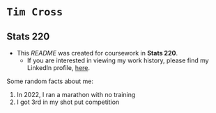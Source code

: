 # `Tim Cross`
## Stats 220

* This *README* was created for coursework in **Stats 220**. 
    * If you are interested in viewing my work history, please find my LinkedIn profile, [here](https://www.linkedin.com/in/tim-cross-b4b99b1b8/). 






Some random facts about me:
1. In 2022, I ran a marathon with no training
2. I got 3rd in my shot put competition
